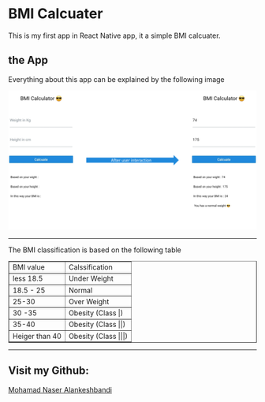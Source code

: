 # BMI Calcuater


This is my first app in React Native app, it a simple BMI calcuater. 

## the App 

Everything about this app can be explained by the following image 

<img src ="App.png" />

<hr>

<p align="center">

The BMI classification is based on the following table
<table border="1">
<tr>
    <td>BMI value</td>
    <td>Calssification</td>
</tr>
<tr>
    <td> less 18.5 </td>
    <td>Under Weight</td>
</tr>
<tr>
    <td> 18.5 - 25</td>
    <td>Normal</td>
</tr>
<tr>
    <td>25-30</td>
    <td>Over Weight</td>
</tr>
<tr>
    <td>30 -35</td>
    <td>Obesity (Class |)</td>
</tr>
<tr>
    <td>35-40</td>
    <td>Obesity (Class ||)</td>
</tr>
<tr>
    <td>Heiger than 40</td>
    <td>Obesity (Class |||)</td>
</tr>
</table>
</p>
<hr>

## Visit my Github: 

<a href="https://www.github.com/Mohmad-Naser-alnakeshbandi" target="_blank" rel="noreferrer">Mohamad Naser Alankeshbandi </a>
